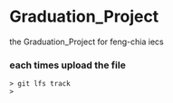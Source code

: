 # Graduation_Project
the Graduation_Project for feng-chia iecs


### each times upload the file
```
> git lfs track
> 
```
